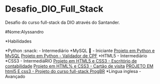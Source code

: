 # Desafio_DIO_Full_Stack
Desafio do curso full-stack da DIO através do Santander.

#Nome:Alyssandro

*Habilidades    

   *Python :snack: - Intermediário
   *MySQL :game_die: - Iniciante
   [Projeto em Python e MySQL](https://github.com/Alyssandro1771415/Python_TECHDATA)
   [Projeto em Python - Validador de CPF](https://github.com/Alyssandro1771415/Validador_de_CPF)
   *HTML5 - Intermediário
   *CSS3 - IntermediáRIO
   [Projeto em HTML5 e CSS3 - Escritório de contabilidade](https://github.com/Alyssandro1771415/LandingPage-EscritorioContabil)
   [Projeto em HTML% e CSS3 - Cartão de visita](https://github.com/Alyssandro1771415/Cart-o_de_visita_web)
   [PROJETO EM html5 E css3 - Projeto do curso full-stack ProgBR](https://github.com/Alyssandro1771415/LandingPage_CursoFullstackProgBR)
   *Lingua inglesa - Avançado

